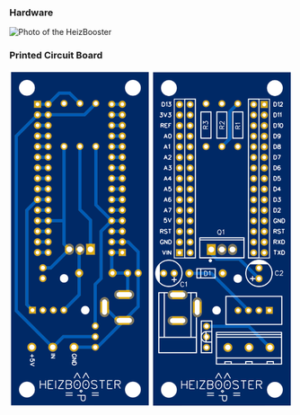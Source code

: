 ### Hardware
![Photo of the HeizBooster](https://github.com/SvajkaJ/SvajkaJ/blob/main/img/HeizBooster/HeizBooster.png "Photo of the HeizBooster")

### Printed Circuit Board
![PCB of the HeizBooster](https://github.com/SvajkaJ/SvajkaJ/blob/main/img/HeizBooster/pcb.png "PCB of the HeizBooster")

